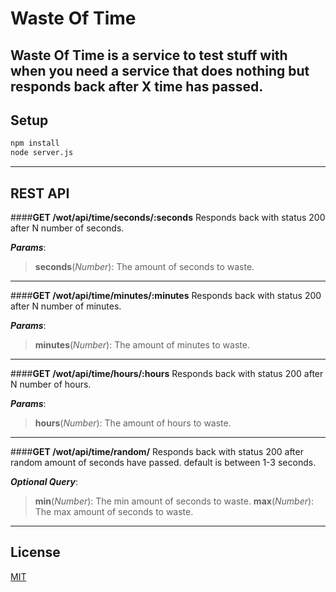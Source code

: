 Waste Of Time
===============

Waste Of Time is a service to test stuff with when you need a service that does nothing but responds back after X time has passed.
----

Setup
----------
```sh
npm install
node server.js
```
----

REST API
----------
####**GET /wot/api/time/seconds/:seconds**
Responds back with status 200 after N number of seconds.

***Params***:

> **seconds**(*Number*): The amount of seconds to waste.


----
####**GET /wot/api/time/minutes/:minutes**
Responds back with status 200 after N number of minutes.

***Params***:

> **minutes**(*Number*): The amount of minutes to waste.

----

####**GET /wot/api/time/hours/:hours**
Responds back with status 200 after N number of hours.

***Params***:

> **hours**(*Number*): The amount of hours to waste.

----

####**GET /wot/api/time/random/**
Responds back with status 200 after random amount of seconds have passed.
default is between 1-3 seconds.

***Optional Query***:

> **min**(*Number*): The min amount of seconds to waste.
> **max**(*Number*): The max amount of seconds to waste.

----


## License

[MIT](LICENSE)
